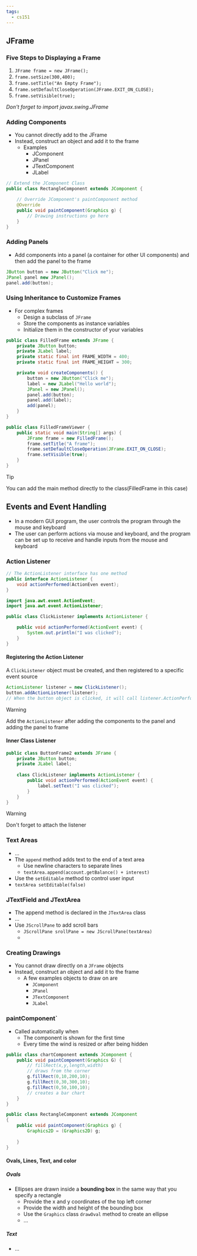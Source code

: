 ```yaml
---
tags:
  - cs151
---
```

## JFrame

### Five Steps to Displaying a Frame
1. `JFrame frame = new JFrame();`
2. `frame.setSize(300,400);`
3. `frame.setTitle("An Empty Frame");`
4. `frame.setDefaultCloseOperation(JFrame.EXIT_ON_CLOSE);`
5. `frame.setVisible(true);`

*Don't forget to import javax.swing.JFrame*
### Adding Components

* You cannot directly add to the JFrame
* Instead, construct an object and add it to the frame
	* Examples
		* JComponent
		* JPanel
		* JTextComponent
		* JLabel
```java
// Extend the JComponent Class
public class RectangleComponent extends JComponent {

	// Override JComponent's paintComponent method
	@Override
	public void paintComponent(Graphics g) {
		// Drawing instructions go here
	}
}
```
### Adding Panels

* Add components into a panel (a container for other UI components) and then add the panel to the frame
```java
JButton button = new JButton("Click me");
JPanel panel new JPanel();
panel.add(button);
```

### Using Inheritance to Customize Frames

* For complex frames
	* Design a subclass of `JFrame`
	* Store the components as instance variables
	* Initialize them in the constructor of your variables
```java
public class FilledFrame extends JFrame {
	private JButton button;
	private JLabel label;
	private static final int FRAME_WIDTH = 400;
	private static final int FRAME_HEIGHT = 300;

	private void createComponents() {
		button = new JButton("Click me");
		label = new JLabel("Hello world");
		JPanel = new JPanel();
		panel.add(button);
		panel.add(label);
		add(panel);
	}
}

public class FilledFrameViewer {
	public static void main(String[] args) {
		JFrame frame = new FilledFrame();
		frame.setTitle("A frame");
		frame.setDefaultCloseOperation(JFrame.EXIT_ON_CLOSE);
		frame.setVisible(true);
	}
}
```
> [!tip]
> You can add the main method directly to the class(FilledFrame in this case)
## Events and Event Handling

* In a modern GUI program, the user controls the program through the mouse and keyboard
* The user can perform actions via mouse and keyboard, and the program can be set up to receive and handle inputs from the mouse and keyboard

### Action Listener

```java
// The ActionListener interface has one method
public interface ActionListener {
	void actionPerformed(ActionEven event);
}

import java.awt.event.ActionEvent;
import java.awt.event.ActionListener;

public class ClickListener implements ActionListener {

	public void actionPerformed(ActionEvent event) {
		System.out.println("I was clicked");
	}
}
```

#### Registering the Action Listener

A `ClickListener` object must be created, and then registered to a specific event source
```java
ActionListener listener = new ClickListener();
button.addActionListener(listener);
// When the button object is clicked, it will call listener.ActionPerformed, passing it the event as a parameter
```

> [!warning]
> Add the `ActionListener` after adding the components to the panel and adding the panel to frame

#### Inner Class Listener

```java
public class ButtonFrame2 extends JFrame {
	private JButton button;
	private JLabel label;
	
	class ClickListener implements ActionListener {
		public void actionPerformed(ActionEvent event) {
			label.setText("I was clicked");
		}
	}
}
```

> [!warning]
> Don't forget to attach the listener

### Text Areas
* …
* The `append` method adds text to the end of a text area
	* Use newline characters to separate lines
	* `textArea.append(account.getBalance() + interest)`
* Use the `setEditable` method to control user input
* `textArea setEditable(false)`

### JTextField and JTextArea

* The append method is declared in the `JTextArea` class
* …
* Use `JScrollPane` to add scroll bars
	* `JScrollPane srollPane = new JScrollPane(textArea)`
	* 
### Creating Drawings
* You cannot draw directly on a `JFrame` objects
* Instead, construct an object and add it to the frame
	* A few examples objects to draw on are
		* `JComponent`
		* `JPanel`
		* `JTextComponent`
		* `JLabel`

### paintComponent`
* Called automatically when
	* The component is shown for the first time
	* Every time the wind is resized or after being hidden

```java
public class chartComponent extends JComponent {
	public void paintComponent(Graphics G) {
		// fillRect(x,y,length,width)
		// draws from the corner
		g.fillRect(0,10,200,10);
		g.fillRect(0,30,300,10);
		g.fillRect(0,50,100,10);
		// creates a bar chart
	}
}
```

```java
public class RectangleComponent extends JComponent
{
	public void paintComponent(Graphics g) {
		Graphics2D = (Graphics2D) g;
		
	}
}
```

#### Ovals, Lines, Text, and color
##### Ovals
* Ellipses are drawn inside a **bounding box** in the same way that you specify a rectangle
	* Provide the x and y coordinates of the top left corner
	* Provide the width and height of the bounding box
	* Use the `Graphics` class `drawOval` method to create an ellipse
	* ...
##### Text
* ...